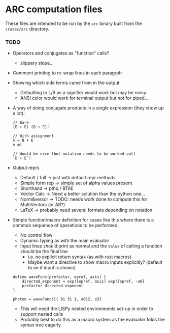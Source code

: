 # ARC computation files

These files are intended to be run by the `arc` binary built from the `crates/arc` directory.


### TODO
- Operators and conjugates as "function" calls?
  - slippery slope...

- Comment printing to re-wrap lines in each paragrph

- Showing which side terms came from in the output
  - Defaulting to L/R as a signifier would work but may be noisy.
  - ANSI color would work for terminal output but not for piped...

- A way of doing conjugate products in a single expression (they show up a lot):
  ```
  // Bare
  (B + E) (B + E)!

  // With assignment
  m = B + E
  m m!

  // Would be nice (but notation needs to be worked out)
  `B + E`!
  ```

- Output reprs
  - Default / full   -> just with default repr methods
  - Simple form rep  -> simple set of alpha values present
  - Shorthand        -> pthq / BTAE
  - Vector Calc      -> Need a better solution than the python one...
  - Norm&versor      -> TODO: needs work done to compute this for MultiVectors (or AR?)
  - LaTeX            -> probably need several formats depending on notation

- Simple function/macro definition for cases like this where there is a common sequence of operations
  to be performed.
  - No control flow
  - Dynamic typing as with the main evaluator
  - Input lines should print as normal and the `Value` of calling a function should be the final line
    - i.e. no explicit return syntax (as with rust macros)
    - Maybe want a directive to show macro inputs explicitly? (default to on if input is shown)
  ```
  define waveFunc(prefactor, epref, axis) {
      directed_exponent = exp![epref, axis] exp![epref, -a0]
      prefactor directed_exponent
  }

  photon = waveFunc![{ 01 31 }, a012, a3]
  ```
  - This will need the LISPy nested environments set-up in order to support nested calls
  - Probably best to do this as a macro system as the evaluator folds the syntax tree eagerly
